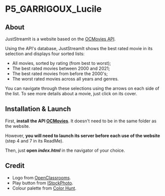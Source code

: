 # P5_GARRIGOUX_Lucile


## About
JustStreamIt is a website based on the [OCMovies API](https://github.com/OpenClassrooms-Student-Center/OCMovies-API-EN-FR).

Using the API's database, JustStreamIt shows the best rated movie in its selection and displays four sorted lists:
-  All movies, sorted by rating (from best to worst);
-  The best rated movies between 2000 and 2021;
-  The best rated movies from before the 2000's;
-  The worst rated movies across all years and genres.

You can navigate through these selections using the arrows on each side of the list. To see more details about a movie, just click on its cover.


## Installation & Launch
First, **install the API [OCMovies](https://github.com/OpenClassrooms-Student-Center/OCMovies-API-EN-FR)**. It doesn't need to be in the same folder as the website.

However, **you will need to launch its server before each use of the website** (step 4 and 7 in its ReadMe).

Then, just **open *index.html*** in the navigator of your choice.

## Credit
-  Logo from [OpenClassrooms](openclassrooms.com/).
-  Play button from [IStockPhoto](istockphoto.com).
-  Colour palette from [Color Hunt](https://colorhunt.co/palette/f7f7f7ffb72bffe61bb5fe83).
